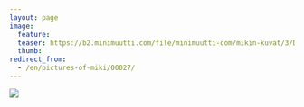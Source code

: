 ```yaml
---
layout: page
image:
  feature:
  teaser: https://b2.minimuutti.com/file/minimuutti-com/mikin-kuvat/3/DSC08555-245px.jpg
  thumb:
redirect_from:
  - /en/pictures-of-miki/00027/
---
```


[![](https://b2.minimuutti.com/file/minimuutti-com/mikin-kuvat/3/DSC08555-800px.jpg)](https://dl.dropboxusercontent.com/sh/ea1wtnz7z734o12/AAALd5jZJL8rPwXgdv0RlL98a/mikin-kuvat/3/DSC08555.jpg)
